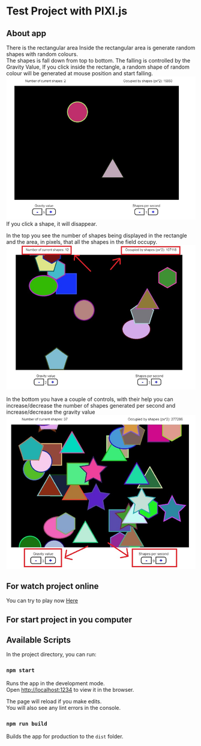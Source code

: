 # Test Project with PIXI.js

## About app


There is  the rectangular area
Inside the rectangular area is generate random shapes with random colours.<br />
The shapes is fall down from top to bottom. The falling is controlled by the Gravity Value,
If you click inside the rectangle, a random shape of random colour will be
generated at mouse position and start falling.<br />
<img src='examples/2.jpg'/><br />
If you click a shape, it will disappear.


In the top  you see the number of shapes being displayed in the rectangle and the area,
in pixels, that all the shapes in the field occupy.<br />
<img src='examples/1.jpg' /><br />

In the bottom you have a couple of controls, with their help you can
increase/decrease the number of shapes generated per second and
increase/decrease the gravity value
<img src='examples/3.jpg'/><br />

## For watch project online

You can try to play now [Here](https://mystifying-wright-7a2338.netlify.com)

## For start project in you computer

## Available Scripts

In the project directory, you can run:

### `npm start`

Runs the app in the development mode.<br />
Open [http://localhost:1234](http://localhost:1234) to view it in the browser.

The page will reload if you make edits.<br />
You will also see any lint errors in the console.

### `npm run build`

Builds the app for production to the `dist` folder.<br />
